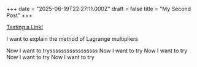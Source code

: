 +++
date = "2025-06-19T22:27:11.000Z"
draft = false
title = "My Second Post"
+++

[Testing a Link!](https://gohugo.io/documentation/)

I want to explain the method of Lagrange multipliers

Now I want to trysssssssssssssssss
Now I want to try
Now I want to try
Now I want to try
Now I want to try